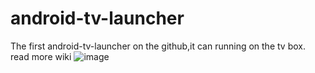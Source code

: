 # android-tv-launcher
The first android-tv-launcher on the github,it can running on the tv box.
read more wiki
![image](https://github.com/sunglasscat/android-tv-launcher/assets/setting.png)
